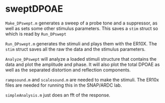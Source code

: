 # sweptDPOAE

`Make_DPswept.m` generates a sweep of a probe tone and a suppressor, as well as sets some other stimulus parameters. This saves a `stim` struct so which is read by `Run_DPswept`

`Run_DPswept.m` generates the stimuli and plays them with the ER10X. The `stim` struct saves all the raw the data and the stimulus parameters. 

`Analyze_DPswept` will analyze a loaded stimuli structure that contains the data and plot the amplitude and phase. It will also plot the total DPOAE as well as the separated distortion and reflection components. 

`rampsound.m` and `scalesound.m` are needed to make the stimuli. The ER10x files are needed for running this in the SNAP/ARDC lab. 

`simpleAnalysis.m` just does an fft of the response. 
